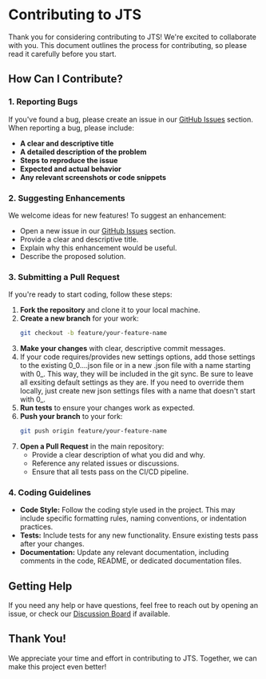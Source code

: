 
# Contributing to JTS

Thank you for considering contributing to JTS! We're excited to collaborate with you. This document outlines the process for contributing, so please read it carefully before you start.

## How Can I Contribute?

### 1. Reporting Bugs
If you've found a bug, please create an issue in our [GitHub Issues](https://github.com/pprasquier/JTS/issues) section. When reporting a bug, please include:

- **A clear and descriptive title**
- **A detailed description of the problem**
- **Steps to reproduce the issue**
- **Expected and actual behavior**
- **Any relevant screenshots or code snippets**

### 2. Suggesting Enhancements
We welcome ideas for new features! To suggest an enhancement:

- Open a new issue in our [GitHub Issues](https://github.com/pprasquier/JTS/issues) section.
- Provide a clear and descriptive title.
- Explain why this enhancement would be useful.
- Describe the proposed solution.

### 3. Submitting a Pull Request
If you're ready to start coding, follow these steps:

1. **Fork the repository** and clone it to your local machine.
2. **Create a new branch** for your work:
   ```bash
   git checkout -b feature/your-feature-name
   ```
3. **Make your changes** with clear, descriptive commit messages.
4. If your code requires/provides new settings options, add those settings to the existing 0_0....json file or in a new .json file with a name starting with 0_. This way, they will be included in the git sync. Be sure to leave all exsiting default settings as they are. If you need to override them locally, just create new json settings files with a name that doesn't start with 0_.   
5. **Run tests** to ensure your changes work as expected.
6. **Push your branch** to your fork:
   ```bash
   git push origin feature/your-feature-name
   ```
7. **Open a Pull Request** in the main repository:
   - Provide a clear description of what you did and why.
   - Reference any related issues or discussions.
   - Ensure that all tests pass on the CI/CD pipeline.

### 4. Coding Guidelines
- **Code Style:** Follow the coding style used in the project. This may include specific formatting rules, naming conventions, or indentation practices.
- **Tests:** Include tests for any new functionality. Ensure existing tests pass after your changes.
- **Documentation:** Update any relevant documentation, including comments in the code, README, or dedicated documentation files.


## Getting Help
If you need any help or have questions, feel free to reach out by opening an issue, or check our [Discussion Board](https://github.com/pprasquier/JTS/issues) if available.

## Thank You!
We appreciate your time and effort in contributing to JTS. Together, we can make this project even better!
